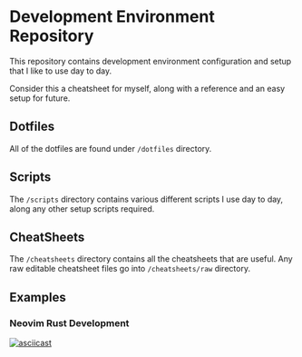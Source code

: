 # Development Environment Repository

This repository contains development environment configuration and setup
that I like to use day to day.

Consider this a cheatsheet for myself, along with a reference and an easy
setup for future.

## Dotfiles

All of the dotfiles are found under `/dotfiles` directory.

## Scripts

The `/scripts` directory contains various different scripts I use day to day, along any other
setup scripts required.

## CheatSheets

The `/cheatsheets` directory contains all the cheatsheets that are useful. Any raw editable cheatsheet files
go into `/cheatsheets/raw` directory.

## Examples

### Neovim Rust Development

[![asciicast](https://asciinema.org/a/H4GyoldqV10U7nBEcp5LNJUB9.svg)](https://asciinema.org/a/H4GyoldqV10U7nBEcp5LNJUB9)
